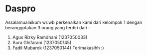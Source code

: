 # Daspro
Assalamualaikum wr.wb perkenalkan kami dari kelompok 1 dengan beranggotakan 3 orang yang terdiri dari :
1. Agus Rizky Ramdhani (1237050033)
2. Aura Ghifarani (1237050145)
3. Fadil Mubarok (1237050144)
Terimakasihh :)
